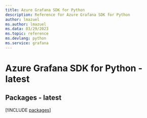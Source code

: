 ```yaml
---
title: Azure Grafana SDK for Python
description: Reference for Azure Grafana SDK for Python
author: lmazuel
ms.author: lmazuel
ms.data: 03/29/2023
ms.topic: reference
ms.devlang: python
ms.service: grafana
---
```

# Azure Grafana SDK for Python - latest
## Packages - latest
[!INCLUDE [packages](grafana-index.md)]